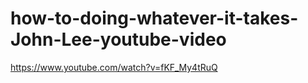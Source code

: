 # how-to-doing-whatever-it-takes-John-Lee-youtube-video
https://www.youtube.com/watch?v=fKF_My4tRuQ
